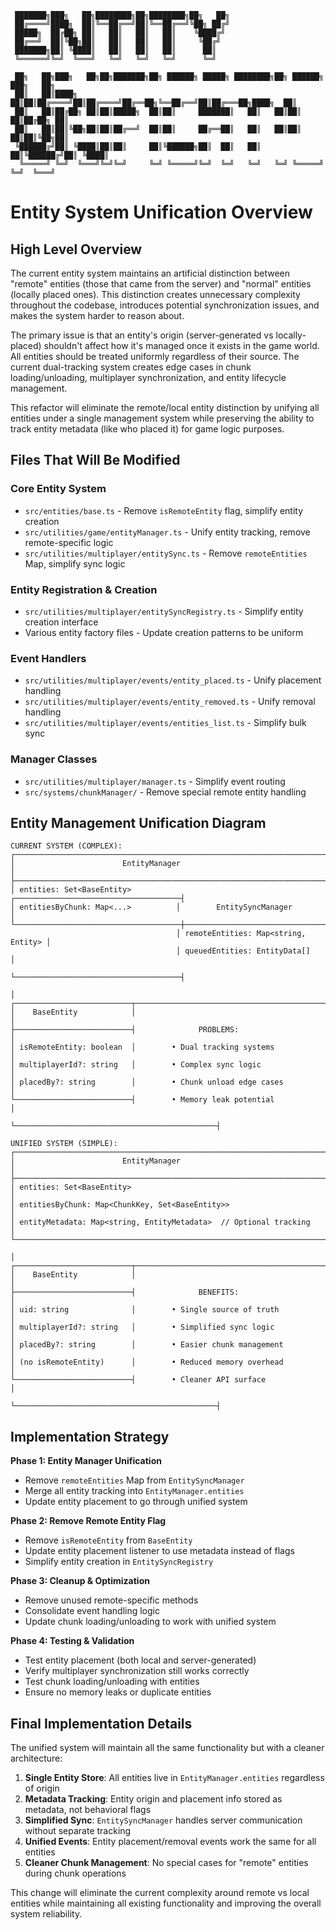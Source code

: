 ```
 ███████╗███╗   ██╗████████╗██╗████████╗██╗   ██╗
 ██╔════╝████╗  ██║╚══██╔══╝██║╚══██╔══╝╚██╗ ██╔╝
 █████╗  ██╔██╗ ██║   ██║   ██║   ██║    ╚████╔╝ 
 ██╔══╝  ██║╚██╗██║   ██║   ██║   ██║     ╚██╔╝  
 ███████╗██║ ╚████║   ██║   ██║   ██║      ██║   
 ╚══════╝╚═╝  ╚═══╝   ╚═╝   ╚═╝   ╚═╝      ╚═╝   
                                                   
 ██╗   ██╗███╗   ██╗██╗███████╗██╗ ██████╗ █████╗ ████████╗██╗ ██████╗ ███╗   ██╗
 ██║   ██║████╗  ██║██║██╔════╝██║██╔════╝██╔══██╗╚══██╔══╝██║██╔═══██╗████╗  ██║
 ██║   ██║██╔██╗ ██║██║█████╗  ██║██║     ███████║   ██║   ██║██║   ██║██╔██╗ ██║
 ██║   ██║██║╚██╗██║██║██╔══╝  ██║██║     ██╔══██║   ██║   ██║██║   ██║██║╚██╗██║
 ╚██████╔╝██║ ╚████║██║██║     ██║╚██████╗██║  ██║   ██║   ██║╚██████╔╝██║ ╚████║
  ╚═════╝ ╚═╝  ╚═══╝╚═╝╚═╝     ╚═╝ ╚═════╝╚═╝  ╚═╝   ╚═╝   ╚═╝ ╚═════╝ ╚═╝  ╚═══╝
```

# Entity System Unification Overview

## High Level Overview

The current entity system maintains an artificial distinction between "remote" entities (those that came from the server) and "normal" entities (locally placed ones). This distinction creates unnecessary complexity throughout the codebase, introduces potential synchronization issues, and makes the system harder to reason about.

The primary issue is that an entity's origin (server-generated vs locally-placed) shouldn't affect how it's managed once it exists in the game world. All entities should be treated uniformly regardless of their source. The current dual-tracking system creates edge cases in chunk loading/unloading, multiplayer synchronization, and entity lifecycle management.

This refactor will eliminate the remote/local entity distinction by unifying all entities under a single management system while preserving the ability to track entity metadata (like who placed it) for game logic purposes.

## Files That Will Be Modified

### Core Entity System
- `src/entities/base.ts` - Remove `isRemoteEntity` flag, simplify entity creation
- `src/utilities/game/entityManager.ts` - Unify entity tracking, remove remote-specific logic
- `src/utilities/multiplayer/entitySync.ts` - Remove `remoteEntities` Map, simplify sync logic

### Entity Registration & Creation
- `src/utilities/multiplayer/entitySyncRegistry.ts` - Simplify entity creation interface
- Various entity factory files - Update creation patterns to be uniform

### Event Handlers
- `src/utilities/multiplayer/events/entity_placed.ts` - Unify placement handling
- `src/utilities/multiplayer/events/entity_removed.ts` - Unify removal handling
- `src/utilities/multiplayer/events/entities_list.ts` - Simplify bulk sync

### Manager Classes
- `src/utilities/multiplayer/manager.ts` - Simplify event routing
- `src/systems/chunkManager/` - Remove special remote entity handling

## Entity Management Unification Diagram

```
CURRENT SYSTEM (COMPLEX):
┌─────────────────────────────────────────────────────────────────────────┐
│                        EntityManager                                   │
├─────────────────────────────────────────────────────────────────────────┤
│ entities: Set<BaseEntity>          ┌─────────────────────────────────────┤
│ entitiesByChunk: Map<...>          │        EntitySyncManager            │
└─────────────────────────────────────┼─────────────────────────────────────┤
                                     │ remoteEntities: Map<string, Entity> │
                                     │ queuedEntities: EntityData[]        │
                                     └─────────────────────────────────────┤
                                                                           │
┌──────────────────────────┬─────────────────────────────────────────────┤
│    BaseEntity            │                                             │
├──────────────────────────┤              PROBLEMS:                      │
│ isRemoteEntity: boolean  │        • Dual tracking systems              │
│ multiplayerId?: string   │        • Complex sync logic                 │
│ placedBy?: string        │        • Chunk unload edge cases            │
└──────────────────────────┤        • Memory leak potential              │
                           └─────────────────────────────────────────────┤

UNIFIED SYSTEM (SIMPLE):
┌─────────────────────────────────────────────────────────────────────────┐
│                        EntityManager                                   │
├─────────────────────────────────────────────────────────────────────────┤
│ entities: Set<BaseEntity>                                               │
│ entitiesByChunk: Map<ChunkKey, Set<BaseEntity>>                         │
│ entityMetadata: Map<string, EntityMetadata>  // Optional tracking       │
└─────────────────────────────────────────────────────────────────────────┤
                                                                           │
┌──────────────────────────┬─────────────────────────────────────────────┤
│    BaseEntity            │                                             │
├──────────────────────────┤              BENEFITS:                      │
│ uid: string              │        • Single source of truth             │
│ multiplayerId?: string   │        • Simplified sync logic              │
│ placedBy?: string        │        • Easier chunk management            │
│ (no isRemoteEntity)      │        • Reduced memory overhead            │
└──────────────────────────┤        • Cleaner API surface                │
                           └─────────────────────────────────────────────┤
```

## Implementation Strategy

**Phase 1: Entity Manager Unification**
- Remove `remoteEntities` Map from `EntitySyncManager`
- Merge all entity tracking into `EntityManager.entities`
- Update entity placement to go through unified system

**Phase 2: Remove Remote Entity Flag**
- Remove `isRemoteEntity` from `BaseEntity`
- Update entity placement listener to use metadata instead of flags
- Simplify entity creation in `EntitySyncRegistry`

**Phase 3: Cleanup & Optimization**
- Remove unused remote-specific methods
- Consolidate event handling logic
- Update chunk loading/unloading to work with unified system

**Phase 4: Testing & Validation**
- Test entity placement (both local and server-generated)
- Verify multiplayer synchronization still works correctly
- Test chunk loading/unloading with entities
- Ensure no memory leaks or duplicate entities

## Final Implementation Details

The unified system will maintain all the same functionality but with a cleaner architecture:

1. **Single Entity Store**: All entities live in `EntityManager.entities` regardless of origin
2. **Metadata Tracking**: Entity origin and placement info stored as metadata, not behavioral flags
3. **Simplified Sync**: `EntitySyncManager` handles server communication without separate tracking
4. **Unified Events**: Entity placement/removal events work the same for all entities
5. **Cleaner Chunk Management**: No special cases for "remote" entities during chunk operations

This change will eliminate the current complexity around remote vs local entities while maintaining all existing functionality and improving the overall system reliability.
